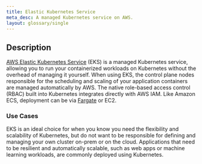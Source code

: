 ```yaml
---
title: Elastic Kubernetes Service
meta_desc: A managed Kubernetes service on AWS.
layout: glossary/single
---
```


## Description

[AWS Elastic Kubernetes Service](https://aws.amazon.com/eks/) (EKS) is a managed Kubernetes service, allowing you to run your containerized workloads on Kubernetes without the overhead of managing it yourself. When using EKS, the control plane nodes responsible for the scheduling and scaling of your application containers are managed automatically by AWS. The native role-based access control (RBAC) built into Kubernetes integrates directly with AWS IAM. Like Amazon ECS, deployment can be via [Fargate](learn/glossary/aws-fargate) or EC2.

### Use Cases

EKS is an ideal choice for when you know you need the flexibility and scalability of Kubernetes, but do not want to be responsible for defining and managing your own cluster on-prem or on the cloud. Applications that need to be resilient and automatically scalable, such as web apps or machine learning workloads, are commonly deployed using Kubernetes.
